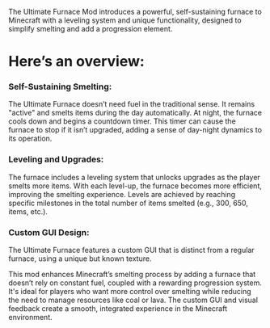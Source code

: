 The Ultimate Furnace Mod introduces a powerful, self-sustaining furnace to Minecraft with a leveling system and unique functionality, designed to simplify smelting and add a progression element.

# Here’s an overview:

### Self-Sustaining Smelting:
The Ultimate Furnace doesn’t need fuel in the traditional sense. It remains "active" and smelts items during the day automatically.
At night, the furnace cools down and begins a countdown timer. This timer can cause the furnace to stop if it isn’t upgraded, adding a sense of day-night dynamics to its operation.

### Leveling and Upgrades:
The furnace includes a leveling system that unlocks upgrades as the player smelts more items.
With each level-up, the furnace becomes more efficient, improving the smelting experience.
Levels are achieved by reaching specific milestones in the total number of items smelted (e.g., 300, 650, items, etc.).
### Custom GUI Design:

The Ultimate Furnace features a custom GUI that is distinct from a regular furnace, using a unique but known texture.

This mod enhances Minecraft’s smelting process by adding a furnace that doesn’t rely on constant fuel, coupled with a rewarding progression system. It's ideal for players who want more control over smelting while reducing the need to manage resources like coal or lava. The custom GUI and visual feedback create a smooth, integrated experience in the Minecraft environment.
